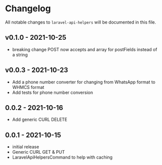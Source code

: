 # Changelog

All notable changes to `laravel-api-helpers` will be documented in this file.

## v0.1.0 - 2021-10-25

- breaking change POST now accepts and array for postFields instead of a string

## v0.0.3 - 2021-10-23

- Add a phone number converter for changing from WhatsApp format to WHMCS format
- Add tests for phone number conversion

## 0.0.2 - 2021-10-16

- Add generic CURL DELETE

## 0.0.1 - 2021-10-15

- initial release
- Generic CURL GET & PUT
- LaravelApiHelpersCommand to help with caching
